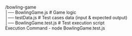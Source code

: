 /bowling-game<br>
│── BowlingGame.js          # Game logic<br>
│── testData.js             # Test cases data (input & expected output)<br>
│── BowlingGame.test.js     # Test execution script<br>
Execution Command - node BowlingGame.test.js<br>
